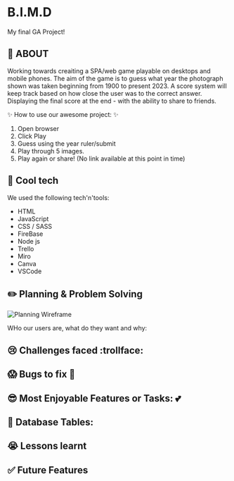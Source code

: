 # B.I.M.D

My final GA Project!

##  :pushpin: ABOUT

Working towards creaiting a SPA/web game playable on desktops and mobile phones. 
The aim of the game is to guess what year the photograph shown was taken beginning from 1900 to present 2023. 
A score system will keep track based on how close the user was to the correct answer.
Displaying the final score at the end - with the ability to share to friends.

 :sparkles: How to use our awesome project: :sparkles:
1. Open browser
2. Click Play
3. Guess using the year ruler/submit
4. Play through 5 images.
5. Play again or share!
(No link available at this point in time)

## :rocket: Cool tech

We used the following tech'n'tools:

- HTML
- JavaScript
- CSS / SASS
- FireBase 
- Node js
- Trello
- Miro
- Canva
- VSCode

## :pencil2: Planning & Problem Solving

![Planning Wireframe](https://i.imgur.com/qPPXIKw.jpg)



WHo our users are, what do they want and why:


## :cry: Challenges faced :trollface:



## :scream: Bugs to fix :poop:



## :sunglasses: Most Enjoyable Features or Tasks:  :two_hearts:


##  :file_folder: Database Tables:


## :sob: Lessons learnt


## :white_check_mark: Future Features

